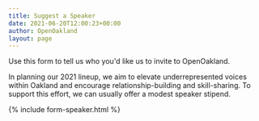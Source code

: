 ```yaml
---
title: Suggest a Speaker
date: 2021-06-20T12:00:23+00:00
author: OpenOakland
layout: page
---
```


Use this form to tell us who you'd like us to invite to OpenOakland.

In planning our 2021 lineup, we aim to elevate underrepresented voices within Oakland and encourage relationship-building and skill-sharing. To support this effort, we can usually offer a modest speaker stipend.

{% include form-speaker.html %}
